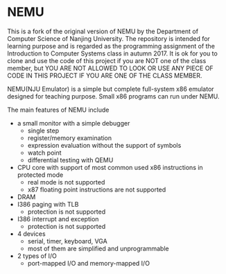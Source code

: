 # NEMU

This is a fork of the original version of NEMU by the Department of Computer Science of Nanjing University. The repository is intended for learning purpose and is regarded as the programming assignment of the Introduction to Computer Systems class in autumn 2017. It is ok for you to clone and use the code of this project if you are NOT one of the class member, but YOU ARE NOT ALLOWED TO LOOK OR USE ANY PIECE OF CODE IN THIS PROJECT IF YOU ARE ONE OF THE CLASS MEMBER.



NEMU(NJU Emulator) is a simple but complete full-system x86 emulator designed for teaching purpose.
Small x86 programs can run under NEMU.

The main features of NEMU include
* a small monitor with a simple debugger
  * single step
  * register/memory examination
  * expression evaluation without the support of symbols
  * watch point
  * differential testing with QEMU
* CPU core with support of most common used x86 instructions in protected mode
  * real mode is not supported
  * x87 floating point instructions are not supported
* DRAM
* I386 paging with TLB
  * protection is not supported
* I386 interrupt and exception
  * protection is not supported
* 4 devices
  * serial, timer, keyboard, VGA
  * most of them are simplified and unprogrammable
* 2 types of I/O
  * port-mapped I/O and memory-mapped I/O

